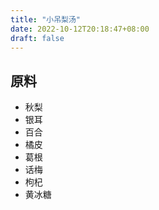 ```yaml
---
title: "小吊梨汤"
date: 2022-10-12T20:18:47+08:00
draft: false
---
```


## 原料
- 秋梨
- 银耳
- 百合
- 橘皮
- 葛根
- 话梅
- 枸杞
- 黄冰糖

